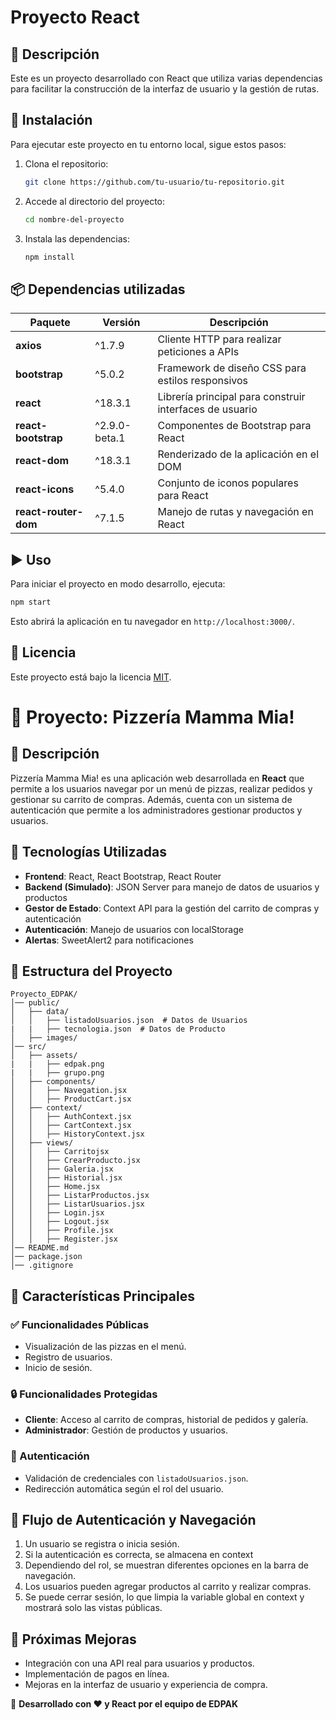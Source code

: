 # Proyecto React

## 📌 Descripción
Este es un proyecto desarrollado con React que utiliza varias dependencias para facilitar la construcción de la interfaz de usuario y la gestión de rutas.

## 🚀 Instalación
Para ejecutar este proyecto en tu entorno local, sigue estos pasos:

1. Clona el repositorio:
   ```bash
   git clone https://github.com/tu-usuario/tu-repositorio.git
   ```
2. Accede al directorio del proyecto:
   ```bash
   cd nombre-del-proyecto
   ```
3. Instala las dependencias:
   ```bash
   npm install
   ```

## 📦 Dependencias utilizadas

| Paquete               | Versión      | Descripción |
|----------------------|------------|-------------|
| **axios**            | ^1.7.9      | Cliente HTTP para realizar peticiones a APIs |
| **bootstrap**        | ^5.0.2      | Framework de diseño CSS para estilos responsivos |
| **react**            | ^18.3.1     | Librería principal para construir interfaces de usuario |
| **react-bootstrap**  | ^2.9.0-beta.1 | Componentes de Bootstrap para React |
| **react-dom**        | ^18.3.1     | Renderizado de la aplicación en el DOM |
| **react-icons**      | ^5.4.0      | Conjunto de iconos populares para React |
| **react-router-dom** | ^7.1.5      | Manejo de rutas y navegación en React |

## ▶️ Uso
Para iniciar el proyecto en modo desarrollo, ejecuta:
```bash
npm start
```
Esto abrirá la aplicación en tu navegador en `http://localhost:3000/`.

## 📜 Licencia
Este proyecto está bajo la licencia [MIT](LICENSE).

# 📌 Proyecto: Pizzería Mamma Mia!

## 📖 Descripción
Pizzería Mamma Mia! es una aplicación web desarrollada en **React** que permite a los usuarios navegar por un menú de pizzas, realizar pedidos y gestionar su carrito de compras. Además, cuenta con un sistema de autenticación que permite a los administradores gestionar productos y usuarios.

## 🚀 Tecnologías Utilizadas
- **Frontend**: React, React Bootstrap, React Router
- **Backend (Simulado)**: JSON Server para manejo de datos de usuarios y productos
- **Gestor de Estado**: Context API para la gestión del carrito de compras y autenticación
- **Autenticación**: Manejo de usuarios con localStorage
- **Alertas**: SweetAlert2 para notificaciones

## 📂 Estructura del Proyecto
```
Proyecto_EDPAK/
│── public/
│   ├── data/
│   │   ├── listadoUsuarios.json  # Datos de Usuarios
|   |   ├── tecnologia.json  # Datos de Producto
│   ├── images/
│── src/
│   ├── assets/
|   |   ├── edpak.png
|   |   ├── grupo.png
│   ├── components/
│   │   ├── Navegation.jsx
│   │   ├── ProductCart.jsx
│   ├── context/
│   │   ├── AuthContext.jsx
│   │   ├── CartContext.jsx
│   │   ├── HistoryContext.jsx
│   ├── views/
│   │   ├── Carritojsx
│   │   ├── CrearProducto.jsx
│   │   ├── Galeria.jsx
│   │   ├── Historial.jsx
│   │   ├── Home.jsx
│   │   ├── ListarProductos.jsx
│   │   ├── ListarUsuarios.jsx
│   │   ├── Login.jsx
│   │   ├── Logout.jsx
│   │   ├── Profile.jsx
│   │   ├── Register.jsx
│── README.md
│── package.json
│── .gitignore
```

## 🎯 Características Principales

### ✅ Funcionalidades Públicas
- Visualización de las pizzas en el menú.
- Registro de usuarios.
- Inicio de sesión.

### 🔒 Funcionalidades Protegidas
- **Cliente**: Acceso al carrito de compras, historial de pedidos y galería.
- **Administrador**: Gestión de productos y usuarios.

### 🔑 Autenticación
- Validación de credenciales con `listadoUsuarios.json`.
- Redirección automática según el rol del usuario.


## 🔄 Flujo de Autenticación y Navegación
1. Un usuario se registra o inicia sesión.
2. Si la autenticación es correcta, se almacena en context
3. Dependiendo del rol, se muestran diferentes opciones en la barra de navegación.
4. Los usuarios pueden agregar productos al carrito y realizar compras.
5. Se puede cerrar sesión, lo que limpia la variable global en context y mostrará solo las vistas públicas.

## 📝 Próximas Mejoras
- Integración con una API real para usuarios y productos.
- Implementación de pagos en línea.
- Mejoras en la interfaz de usuario y experiencia de compra.

📌 **Desarrollado con ❤️ y React por el equipo de EDPAK**

